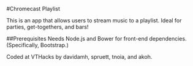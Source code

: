 #Chromecast Playlist

This is an app that allows users to stream music to a playlist. Ideal for parties, get-togethers, and bars!

##Prerequisites
Needs Node.js and Bower for front-end dependencies. (Specifically, Bootstrap.)

Coded at VTHacks by davidamh, spruett, tnoia, and akoh.

